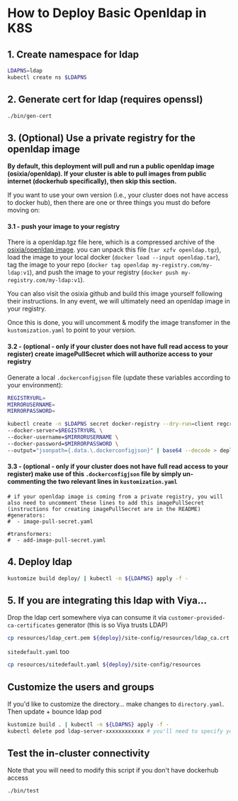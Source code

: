 # How to Deploy Basic Openldap in K8S

## 1. Create namespace for ldap
```bash
LDAPNS=ldap
kubectl create ns $LDAPNS
```

## 2. Generate cert for ldap (requires openssl)
```bash
./bin/gen-cert
```

## 3. (Optional) Use a private registry for the openldap image

**By default, this deployment will pull and run a public openldap image (osixia/openldap).  If your cluster is able to pull images from public internet (dockerhub specifically), then skip this section.**

If you want to use your own version (i.e., your cluster does not have access to docker hub), then there are one or three things you must do before moving on:

#### 3.1 - push your image to your registry

There is a openldap.tgz file here, which is a compressed archive of the [osixia/openldap image](https://github.com/osixia/docker-openldap).   you can unpack this file (`tar xzfv openldap.tgz`), load the image to your local docker (`docker load --input openldap.tar`), tag the image to your repo (`docker tag openldap my-registry.com/my-ldap:v1`), and push the image to your registry (`docker push my-registry.com/my-ldap:v1`).  

You can also visit the osixia github and build this image yourself following their instructions.  In any event, we will ultimately need an openldap image in your registry.  

Once this is done, you will uncomment & modify the image transfomer in the `kustomization.yaml` to point to your version.  

#### 3.2 - (optional - only if your cluster does not have full read access to your register) create imagePullSecret which will authorize access to your registry

Generate a local `.dockerconfigjson` file (update these variables according to your environment):
```bash
REGISTRYURL=
MIRRORUSERNAME=
MIRRORPASSWORD= 

kubectl create -n $LDAPNS secret docker-registry --dry-run=client regcred \
--docker-server=$REGISTRYURL \
--docker-username=$MIRRORUSERNAME \
--docker-password=$MIRRORPASSWORD \
--output="jsonpath={.data.\.dockerconfigjson}" | base64 --decode > deploy/.dockerconfigjson
```

#### 3.3 - (optional - only if your cluster does not have full read access to your register) make use of this `.dockerconfigjson` file by simply un-commenting the two relevant lines in `kustomization.yaml`
```
# if your openldap image is coming from a private registry, you will also need to uncomment these lines to add this imagePullSecret (instructions for creating imagePullSecret are in the README)
#generators:
#  - image-pull-secret.yaml

#transformers:
#  - add-image-pull-secret.yaml
```

## 4. Deploy ldap
```bash
kustomize build deploy/ | kubectl -n ${LDAPNS} apply -f -
```

## 5. If you are integrating this ldap with Viya...  
Drop the ldap cert somewhere viya can consume it via `customer-provided-ca-certificates` generator (this is so Viya trusts LDAP)
```bash
cp resources/ldap_cert.pem ${deploy}/site-config/resources/ldap_ca.crt
```  

`sitedefault.yaml` too
```bash
cp resources/sitedefault.yaml ${deploy}/site-config/resources
```

## Customize the users and groups
If you'd like to customize the directory... make changes to `directory.yaml`.  Then update + bounce ldap pod
```bash
kustomize build . | kubectl -n ${LDAPNS} apply -f -
kubectl delete pod ldap-server-xxxxxxxxxxxx # you'll need to specify your ldap pod 
```

## Test the in-cluster connectivity
Note that you will need to modify this script if you don't have dockerhub access
```bash
./bin/test
```
